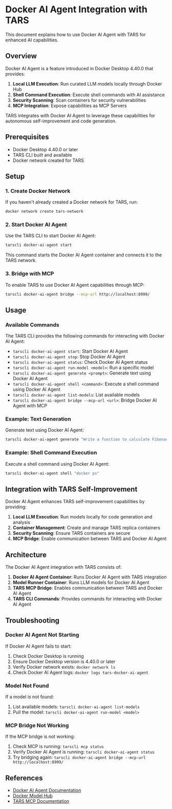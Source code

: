 # Docker AI Agent Integration with TARS

This document explains how to use Docker AI Agent with TARS for enhanced AI capabilities.

## Overview

Docker AI Agent is a feature introduced in Docker Desktop 4.40.0 that provides:

1. **Local LLM Execution**: Run curated LLM models locally through Docker Hub
2. **Shell Command Execution**: Execute shell commands with AI assistance
3. **Security Scanning**: Scan containers for security vulnerabilities
4. **MCP Integration**: Expose capabilities as MCP Servers

TARS integrates with Docker AI Agent to leverage these capabilities for autonomous self-improvement and code generation.

## Prerequisites

- Docker Desktop 4.40.0 or later
- TARS CLI built and available
- Docker network created for TARS

## Setup

### 1. Create Docker Network

If you haven't already created a Docker network for TARS, run:

```bash
docker network create tars-network
```

### 2. Start Docker AI Agent

Use the TARS CLI to start Docker AI Agent:

```bash
tarscli docker-ai-agent start
```

This command starts the Docker AI Agent container and connects it to the TARS network.

### 3. Bridge with MCP

To enable TARS to use Docker AI Agent capabilities through MCP:

```bash
tarscli docker-ai-agent bridge --mcp-url http://localhost:8999/
```

## Usage

### Available Commands

The TARS CLI provides the following commands for interacting with Docker AI Agent:

- `tarscli docker-ai-agent start`: Start Docker AI Agent
- `tarscli docker-ai-agent stop`: Stop Docker AI Agent
- `tarscli docker-ai-agent status`: Check Docker AI Agent status
- `tarscli docker-ai-agent run-model <model>`: Run a specific model
- `tarscli docker-ai-agent generate <prompt>`: Generate text using Docker AI Agent
- `tarscli docker-ai-agent shell <command>`: Execute a shell command using Docker AI Agent
- `tarscli docker-ai-agent list-models`: List available models
- `tarscli docker-ai-agent bridge --mcp-url <url>`: Bridge Docker AI Agent with MCP

### Example: Text Generation

Generate text using Docker AI Agent:

```bash
tarscli docker-ai-agent generate "Write a function to calculate Fibonacci numbers in C#"
```

### Example: Shell Command Execution

Execute a shell command using Docker AI Agent:

```bash
tarscli docker-ai-agent shell "docker ps"
```

## Integration with TARS Self-Improvement

Docker AI Agent enhances TARS self-improvement capabilities by providing:

1. **Local LLM Execution**: Run models locally for code generation and analysis
2. **Container Management**: Create and manage TARS replica containers
3. **Security Scanning**: Ensure TARS containers are secure
4. **MCP Bridge**: Enable communication between TARS and Docker AI Agent

## Architecture

The Docker AI Agent integration with TARS consists of:

1. **Docker AI Agent Container**: Runs Docker AI Agent with TARS integration
2. **Model Runner Container**: Runs LLM models for Docker AI Agent
3. **TARS MCP Bridge**: Enables communication between TARS and Docker AI Agent
4. **TARS CLI Commands**: Provides commands for interacting with Docker AI Agent

## Troubleshooting

### Docker AI Agent Not Starting

If Docker AI Agent fails to start:

1. Check Docker Desktop is running
2. Ensure Docker Desktop version is 4.40.0 or later
3. Verify Docker network exists: `docker network ls`
4. Check Docker AI Agent logs: `docker logs tars-docker-ai-agent`

### Model Not Found

If a model is not found:

1. List available models: `tarscli docker-ai-agent list-models`
2. Pull the model: `tarscli docker-ai-agent run-model <model>`

### MCP Bridge Not Working

If the MCP bridge is not working:

1. Check MCP is running: `tarscli mcp status`
2. Verify Docker AI Agent is running: `tarscli docker-ai-agent status`
3. Try bridging again: `tarscli docker-ai-agent bridge --mcp-url http://localhost:8999/`

## References

- [Docker AI Agent Documentation](https://docs.docker.com/desktop/ai-agent/)
- [Docker Model Hub](https://hub.docker.com/search?q=&type=image&category=ai)
- [TARS MCP Documentation](features/model-context-protocol.md)
